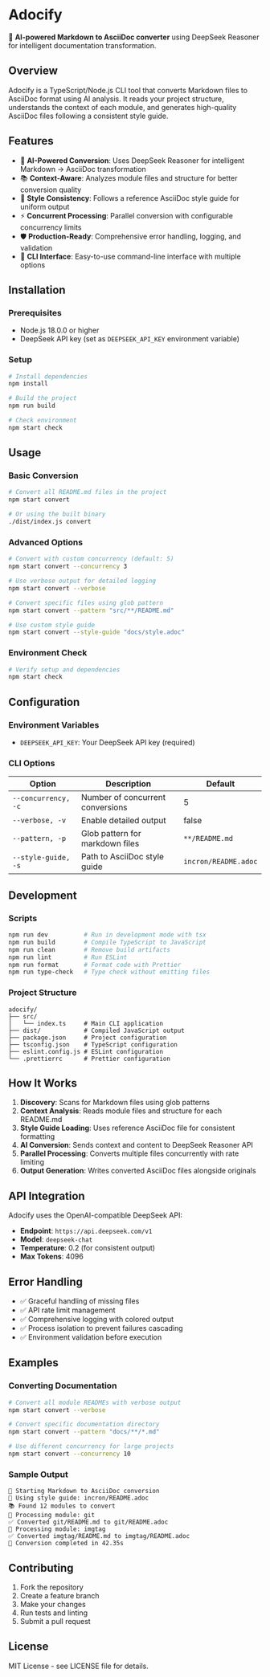 # Adocify

🎯 **AI-powered Markdown to AsciiDoc converter** using DeepSeek Reasoner for intelligent documentation transformation.

## Overview

Adocify is a TypeScript/Node.js CLI tool that converts Markdown files to AsciiDoc format using AI analysis. It reads your project structure, understands the context of each module, and generates high-quality AsciiDoc files following a consistent style guide.

## Features

- 🤖 **AI-Powered Conversion**: Uses DeepSeek Reasoner for intelligent Markdown → AsciiDoc transformation
- 📚 **Context-Aware**: Analyzes module files and structure for better conversion quality
- 🎨 **Style Consistency**: Follows a reference AsciiDoc style guide for uniform output
- ⚡ **Concurrent Processing**: Parallel conversion with configurable concurrency limits
- 🛡️ **Production-Ready**: Comprehensive error handling, logging, and validation
- 🎯 **CLI Interface**: Easy-to-use command-line interface with multiple options

## Installation

### Prerequisites

- Node.js 18.0.0 or higher
- DeepSeek API key (set as `DEEPSEEK_API_KEY` environment variable)

### Setup

```bash
# Install dependencies
npm install

# Build the project
npm run build

# Check environment
npm start check
```

## Usage

### Basic Conversion

```bash
# Convert all README.md files in the project
npm start convert

# Or using the built binary
./dist/index.js convert
```

### Advanced Options

```bash
# Convert with custom concurrency (default: 5)
npm start convert --concurrency 3

# Use verbose output for detailed logging
npm start convert --verbose

# Convert specific files using glob pattern
npm start convert --pattern "src/**/README.md"

# Use custom style guide
npm start convert --style-guide "docs/style.adoc"
```

### Environment Check

```bash
# Verify setup and dependencies
npm start check
```

## Configuration

### Environment Variables

- `DEEPSEEK_API_KEY`: Your DeepSeek API key (required)

### CLI Options

| Option              | Description                      | Default              |
| ------------------- | -------------------------------- | -------------------- |
| `--concurrency, -c` | Number of concurrent conversions | 5                    |
| `--verbose, -v`     | Enable detailed output           | false                |
| `--pattern, -p`     | Glob pattern for markdown files  | `**/README.md`       |
| `--style-guide, -s` | Path to AsciiDoc style guide     | `incron/README.adoc` |

## Development

### Scripts

```bash
npm run dev          # Run in development mode with tsx
npm run build        # Compile TypeScript to JavaScript
npm run clean        # Remove build artifacts
npm run lint         # Run ESLint
npm run format       # Format code with Prettier
npm run type-check   # Type check without emitting files
```

### Project Structure

```
adocify/
├── src/
│   └── index.ts     # Main CLI application
├── dist/            # Compiled JavaScript output
├── package.json     # Project configuration
├── tsconfig.json    # TypeScript configuration
├── eslint.config.js # ESLint configuration
└── .prettierrc      # Prettier configuration
```

## How It Works

1. **Discovery**: Scans for Markdown files using glob patterns
2. **Context Analysis**: Reads module files and structure for each README.md
3. **Style Guide Loading**: Uses reference AsciiDoc file for consistent formatting
4. **AI Conversion**: Sends context and content to DeepSeek Reasoner API
5. **Parallel Processing**: Converts multiple files concurrently with rate limiting
6. **Output Generation**: Writes converted AsciiDoc files alongside originals

## API Integration

Adocify uses the OpenAI-compatible DeepSeek API:

- **Endpoint**: `https://api.deepseek.com/v1`
- **Model**: `deepseek-chat`
- **Temperature**: 0.2 (for consistent output)
- **Max Tokens**: 4096

## Error Handling

- ✅ Graceful handling of missing files
- ✅ API rate limit management
- ✅ Comprehensive logging with colored output
- ✅ Process isolation to prevent failures cascading
- ✅ Environment validation before execution

## Examples

### Converting Documentation

```bash
# Convert all module READMEs with verbose output
npm start convert --verbose

# Convert specific documentation directory
npm start convert --pattern "docs/**/*.md"

# Use different concurrency for large projects
npm start convert --concurrency 10
```

### Sample Output

```
🚀 Starting Markdown to AsciiDoc conversion
📖 Using style guide: incron/README.adoc
📚 Found 12 modules to convert
🔄 Processing module: git
✅ Converted git/README.md to git/README.adoc
🔄 Processing module: imgtag
✅ Converted imgtag/README.md to imgtag/README.adoc
🎉 Conversion completed in 42.35s
```

## Contributing

1. Fork the repository
2. Create a feature branch
3. Make your changes
4. Run tests and linting
5. Submit a pull request

## License

MIT License - see LICENSE file for details.

